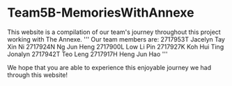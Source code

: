 # Team5B-MemoriesWithAnnexe

This website is a compilation of our team's journey throughout this project working with The Annexe.
'''
Our team members are:
2717953T Jacelyn Tay Xin Ni
2717924N Ng Jun Heng
2717900L Low Li Pin
2717927K Koh Hui Ting Jonalyn
2717942T Teo Leng
2717917H Heng Jun Hao
'''

We hope that you are able to experience this enjoyable journey we had through this website! 
